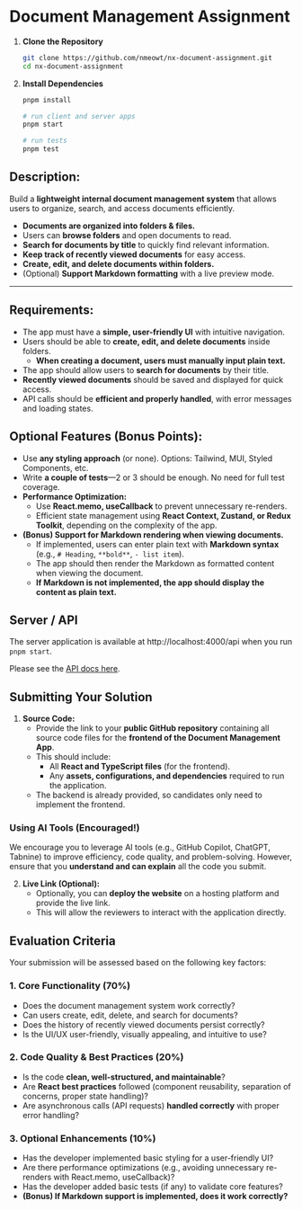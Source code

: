 # Document Management Assignment

1. **Clone the Repository**
   ```bash
   git clone https://github.com/nmeowt/nx-document-assignment.git
   cd nx-document-assignment
   ```
2. **Install Dependencies**

   ```bash
   pnpm install

   # run client and server apps
   pnpm start

   # run tests
   pnpm test
   ```

## **Description:**

Build a **lightweight internal document management system** that allows users to organize, search, and access documents efficiently.

- **Documents are organized into folders & files.**
- Users can **browse folders** and open documents to read.
- **Search for documents by title** to quickly find relevant information.
- **Keep track of recently viewed documents** for easy access.
- **Create, edit, and delete documents within folders.**
- (Optional) **Support Markdown formatting** with a live preview mode.

---

## **Requirements:**

- The app must have a **simple, user-friendly UI** with intuitive navigation.
- Users should be able to **create, edit, and delete documents** inside folders.
  - **When creating a document, users must manually input plain text.**
- The app should allow users to **search for documents** by their title.
- **Recently viewed documents** should be saved and displayed for quick access.
- API calls should be **efficient and properly handled**, with error messages and loading states.

## **Optional Features (Bonus Points)**:

- Use **any styling approach** (or none). Options: Tailwind, MUI, Styled Components, etc.
- Write **a couple of tests**—2 or 3 should be enough. No need for full test coverage.
- **Performance Optimization:**
  - Use **React.memo, useCallback** to prevent unnecessary re-renders.
  - Efficient state management using **React Context, Zustand, or Redux Toolkit**, depending on the complexity of the app.
- **(Bonus) Support for Markdown rendering when viewing documents.**
  - If implemented, users can enter plain text with **Markdown syntax** (e.g., `# Heading`, `**bold**`, `- list item`).
  - The app should then render the Markdown as formatted content when viewing the document.
  - **If Markdown is not implemented, the app should display the content as plain text.**

## Server / API

The server application is available at http://localhost:4000/api when you run `pnpm start`.

Please see the [API docs here](./server/README.md).

## **Submitting Your Solution**

1. **Source Code:**
   - Provide the link to your **public GitHub repository** containing all source code files for the **frontend of the Document Management App**.
   - This should include:
     - All **React and TypeScript files** (for the frontend).
     - Any **assets, configurations, and dependencies** required to run the application.
   - The backend is already provided, so candidates only need to implement the frontend.

### **Using AI Tools (Encouraged!)**

We encourage you to leverage AI tools (e.g., GitHub Copilot, ChatGPT, Tabnine) to improve efficiency, code quality, and problem-solving. However, ensure that you **understand and can explain** all the code you submit.

2. **Live Link (Optional):**
   - Optionally, you can **deploy the website** on a hosting platform and provide the live link.
   - This will allow the reviewers to interact with the application directly.

## **Evaluation Criteria**

Your submission will be assessed based on the following key factors:

### **1. Core Functionality (70%)**

- Does the document management system work correctly?
- Can users create, edit, delete, and search for documents?
- Does the history of recently viewed documents persist correctly?
- Is the UI/UX user-friendly, visually appealing, and intuitive to use?

### **2. Code Quality & Best Practices (20%)**

- Is the code **clean, well-structured, and maintainable**?
- Are **React best practices** followed (component reusability, separation of concerns, proper state handling)?
- Are asynchronous calls (API requests) **handled correctly** with proper error handling?

### **3. Optional Enhancements (10%)**

- Has the developer implemented basic styling for a user-friendly UI?
- Are there performance optimizations (e.g., avoiding unnecessary re-renders with React.memo, useCallback)?
- Has the developer added basic tests (if any) to validate core features?
- **(Bonus) If Markdown support is implemented, does it work correctly?**

